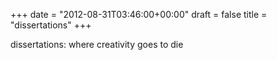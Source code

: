 +++
date = "2012-08-31T03:46:00+00:00"
draft = false
title = "dissertations"
+++
<p>dissertations: where creativity goes to die</p> 

